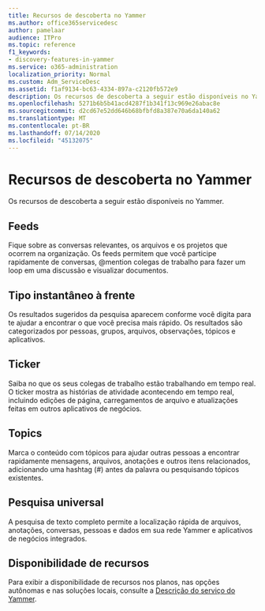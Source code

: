 ```yaml
---
title: Recursos de descoberta no Yammer
ms.author: office365servicedesc
author: pamelaar
audience: ITPro
ms.topic: reference
f1_keywords:
- discovery-features-in-yammer
ms.service: o365-administration
localization_priority: Normal
ms.custom: Adm_ServiceDesc
ms.assetid: f1af9134-bc63-4334-897a-c2120fb572e9
description: Os recursos de descoberta a seguir estão disponíveis no Yammer.
ms.openlocfilehash: 5271b6b5b41acd4287f1b341f13c969e26abac8e
ms.sourcegitcommit: d2cd67e52dd646b68bfbfd8a387e70a6da140a62
ms.translationtype: MT
ms.contentlocale: pt-BR
ms.lasthandoff: 07/14/2020
ms.locfileid: "45132075"
---
```

# <a name="discovery-features-in-yammer"></a>Recursos de descoberta no Yammer

Os recursos de descoberta a seguir estão disponíveis no Yammer.
  
## <a name="feeds"></a>Feeds

Fique sobre as conversas relevantes, os arquivos e os projetos que ocorrem na organização. Os feeds permitem que você participe rapidamente de conversas, @mention colegas de trabalho para fazer um loop em uma discussão e visualizar documentos.

## <a name="instant-type-ahead"></a>Tipo instantâneo à frente

Os resultados sugeridos da pesquisa aparecem conforme você digita para te ajudar a encontrar o que você precisa mais rápido. Os resultados são categorizados por pessoas, grupos, arquivos, observações, tópicos e aplicativos.
    
## <a name="ticker"></a>Ticker

Saiba no que os seus colegas de trabalho estão trabalhando em tempo real. O ticker mostra as histórias de atividade acontecendo em tempo real, incluindo edições de página, carregamentos de arquivo e atualizações feitas em outros aplicativos de negócios.
  
## <a name="topics"></a>Topics

Marca o conteúdo com tópicos para ajudar outras pessoas a encontrar rapidamente mensagens, arquivos, anotações e outros itens relacionados, adicionando uma hashtag (#) antes da palavra ou pesquisando tópicos existentes.
  
## <a name="universal-search"></a>Pesquisa universal

A pesquisa de texto completo permite a localização rápida de arquivos, anotações, conversas, pessoas e dados em sua rede Yammer e aplicativos de negócios integrados.
  
## <a name="feature-availability"></a>Disponibilidade de recursos

Para exibir a disponibilidade de recursos nos planos, nas opções autônomas e nas soluções locais, consulte a [Descrição do serviço do Yammer](yammer-service-description.md).
  
  
